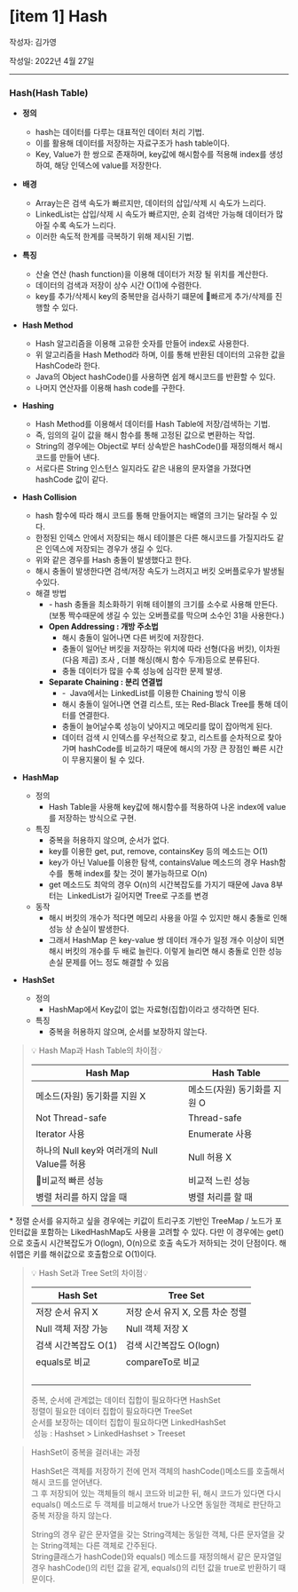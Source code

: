 # [item 1] Hash

작성자: 김가영

작성일: 2022년 4월 27일

---

### **Hash(Hash Table)**

-   **정의**
    -   hash는 데이터를 다루는 대표적인 데이터 처리 기법.
    -   이를 활용해 데이터를 저장하는 자료구조가 hash table이다.
    -   Key, Value가 한 쌍으로 존재하며, key값에 해시함수를 적용해 index를 생성하여, 해당 인덱스에 value를 저장한다.
-   **배경**
    -   Array는은 검색 속도가 빠르지만, 데이터의 삽입/삭제 시 속도가 느리다.
    -   LinkedList는 삽입/삭제 시 속도가 빠르지만, 순회 검색만 가능해 데이터가 많아질 수록 속도가 느리다.
    -   이러한 속도적 한계를 극복하기 위해 제시된 기법.
-   **특징** 
    -   산술 연산 (hash function)을 이용해 데이터가 저장 될 위치를 계산한다.
    -   데이터의 검색과 저장이 상수 시간 O(1)에 수렴한다.
    -   key를 추가/삭제시 key의 중복만을 검사하기 떄문에 빠르게 추가/삭제를 진행할 수 있다.
-   **Hash Method**
    -   Hash 알고리즘을 이용해 고유한 숫자를 만들어 index로 사용한다.
    -   위 알고리즘을 Hash Method라 하며, 이를 통해 반환된 데이터의 고유한 값을 HashCode라 한다.
    -   Java의 Object hashCode()를 사용하면 쉽게 해시코드를 반환할 수 있다.
    -   나머지 연산자를 이용해 hash code를 구한다.
-   **Hashing**
    -   Hash Method를 이용해서 데이터를 Hash Table에 저장/검색하는 기법.
    -   즉, 임의의 길이 값을 해시 함수를 통해 고정된 값으로 변환하는 작업.
    -   String의 경우에는 Object로 부터 상속받은 hashCode()를 재정의해서 해시 코드를 만들어 낸다.
    -   서로다른 String 인스턴스 일지라도 같은 내용의 문자열을 가졌다면 hashCode 값이 같다.
-   **Hash Collision**
    -   hash 함수에 따라 해시 코드를 통해 만들어지는 배열의 크기는 달라질 수 있다. 
    -   한정된 인덱스 안에서 저장되는 해시 테이블은 다른 해시코드를 가질지라도 같은 인덱스에 저장되는 경우가 생길 수 있다.
    -   위와 같은 경우를 Hash 충돌이 발생했다고 한다.
    -   해시 충돌이 발생한다면 검색/저장 속도가 느려지고 버킷 오버플로우가 발생될 수있다.
    -   해결 방법
        -   \- hash 충돌을 최소화하기 위해 테이블의 크기를 소수로 사용해 만든다. (보통 짝수때문에 생길 수 있는 오버플로를 막으며 소수인 31을 사용한다.)
        -   **Open Addressing : 개방 주소법**
            -   해시 충돌이 일어나면 다른 버킷에 저장한다.
            -   충돌이 일어난 버킷을 저장하는 위치에 따라 선형(다음 버킷), 이차원(다음 제곱) 조사 , 더블 해싱(해시 함수 두개)등으로 분류된다. 
            -   충돌 데이터가 많을 수록 성능에 심각한 문제 발생. 
        -   **Separate Chaining : 분리 연결법**
            -   \-  Java에서는 LinkedList를 이용한 Chaining 방식 이용
            -   해시 충돌이 일어나면 연결 리스트, 또는 Red-Black Tree를 통해 데이터를 연결한다.
            -   충돌이 늘어날수록 성능이 낮아지고 메모리를 많이 잡아먹게 된다.
            -   데이터 검색 시 인덱스를 우선적으로 찾고, 리스트를 순차적으로 찾아가며 hashCode를 비교하기 때문에 해시의 가장 큰 장점인 빠른 시간이 무용지물이 될 수 있다.


-   **HashMap**
    -   정의
        -   Hash Table을 사용해 key값에 해시함수를 적용하여 나온 index에 value를 저장하는 방식으로 구현.
    -   특징
        -   중복을 허용하지 않으며, 순서가 없다.
        -   key를 이용한 get, put, remove, containsKey 등의 메소드는 O(1)
        -   key가 아닌 Value를 이용한 탐색, containsValue 메소드의 경우 Hash함수를  통해 index를 찾는 것이 불가능하므로 O(n)
        -   get 메소드도 최악의 경우 O(n)의 시간복잡도를 가지기 때문에 Java 8부터는  LinkedList가 길어지면 Tree로 구조를 변경
    -   동작
        -   해시 버킷의 개수가 적다면 메모리 사용을 아낄 수 있지만 해시 충돌로 인해 성능 상 손실이 발생한다.
        -   그래서 HashMap 은 key-value 쌍 데이터 개수가 일정 개수 이상이 되면 해시 버킷의 개수를 두 배로 늘린다. 이렇게 늘리면 해시 충돌로 인한 성능 손실 문제를 어느 정도 해결할 수 있음
-   **HashSet**
    -   정의
        -   HashMap에서 Key값이 없는 자료형(집합)이라고 생각하면 된다.
    -   특징
        -   중복을 허용하지 않으며, 순서를 보장하지 않는다.

> 💡 Hash Map과 Hash Table의 차이점💡  
>   
> 
> | **Hash Map** | **Hash Table** |
> | --- | --- |
> | 메소드(자원) 동기화를 지원 X | 메소드(자원) 동기화를 지원 O |
> | Not Thread-safe | Thread-safe |
> | Iterator 사용 | Enumerate 사용 |
> | 하나의 Null key와 여러개의 Null Value를 허용 | Null 허용 X |
> | 비교적 빠른 성능 | 비교적 느린 성능 |
> | 병렬 처리를 하지 않을 때 | 병렬 처리를 할 때 |

\* 정렬 순서를 유지하고 싶을 경우에는 키값이 트리구조 기반인 TreeMap / 노드가 포인터값을 포함하는 LikedHashMap도 사용을 고려할 수 있다. 다만 이 경우에는 get() 으로 호출시 시간복잡도가 O(logn), O(n)으로 호출 속도가 저하되는 것이 단점이다. 해쉬맵은 키를 해쉬값으로 호출함으로 O(1)이다.

> 💡 Hash Set과 Tree Set의 차이점💡  
>   
> 
> |  **Hash Set** | **Tree Set** |
> | --- | --- |
> | 저장 순서 유지 X | 저장 순서 유지 X, 오름 차순 정렬 |
> | Null 객체 저장 가능 | Null 객체 저장 X |
> | 검색 시간복잡도 O(1) | 검색 시간복잡도 O(logn) |
> | equals로 비교 | compareTo로 비교 |
> |   |   |
> 
> 중복, 순서에 관계없는 데이터 집합이 필요하다면 HashSet  
> 정렬이 필요한 데이터 집합이 필요하다면 TreeSet  
> 순서를 보장하는 데이터 집합이 필요하다면 LinkedHashSet  
>  성능 : Hashset > LinkedHashset > Treeset

> HashSet이 중복을 걸러내는 과정  
>   
> HashSet은 객체를 저장하기 전에 먼저 객체의 hashCode()메소드를 호출해서 해시 코드를 얻어낸다.  
> 그 후 저장되어 있는 객체들의 해시 코드와 비교한 뒤, 해시 코드가 있다면 다시 equals() 메소드로 두 객체를 비교해서 true가 나오면 동일한 객체로 판단하고 중복 저장을 하지 않는다.  
>   
> String의 경우 같은 문자열을 갖는 String객체는 동일한 객체, 다른 문자열을 갖는 String객체는 다른 객체로 간주된다.  
> String클래스가 hashCode()와 equals() 메소드를 재정의해서 같은 문자열일 경우 hashCode()의 리턴 값을 같게, equals()의 리턴 값을 true로 반환하기 때문이다.  
>
